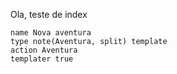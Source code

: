 Ola, teste de index


```button
name Nova aventura
type note(Aventura, split) template
action Aventura
templater true
```
